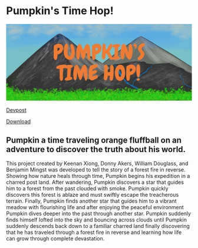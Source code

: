 # Pumpkin's Time Hop!

![Tile Image](/images/Pumpkin%20Time%20Hop.png)

[Devpost](https://devpost.com/software/pumpkin-s-time-hop)

[Download](https://drive.google.com/file/d/1SqYKH7coPM5cRMyqCylDprRAQidZbjYQ/view)

## Pumpkin a time traveling orange fluffball on an adventure to discover the truth about his world.
This project created by Keenan Xiong, Donny Akers, William Douglass, and Benjamin Mingst was developed to tell the story of a forest fire in reverse. Showing how nature heals through time, Pumpkin begins his expedition in a charred post land. After wandering, Pumpkin discovers a star that guides him to a forest from the past clouded with smoke. Pumpkin quickly discovers this forest is ablaze and must swiftly escape the treacherous terrain. Finally, Pumpkin finds another star that guides him to a vibrant meadow with flourishing life and after enjoying the peaceful environment Pumpkin dives deeper into the past through another star. Pumpkin suddenly finds himself lofted into the sky and bouncing across clouds until Pumpkin suddenly descends back down to a familiar charred land finally discovering that he has traveled through a forest fire in reverse and learning how life can grow through complete devastation. 
